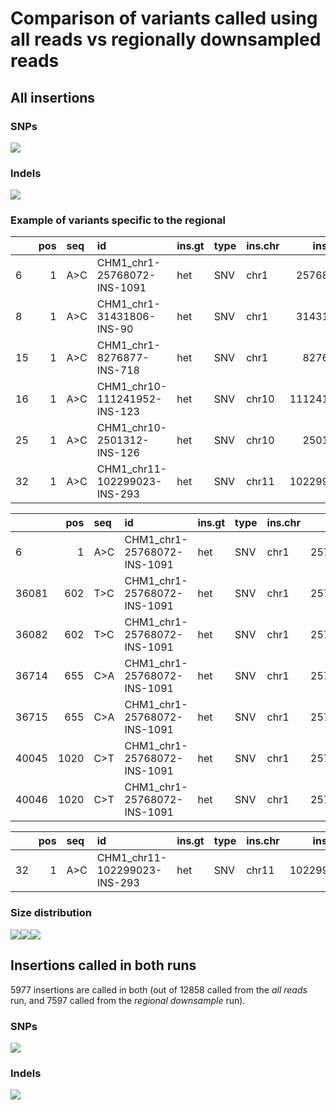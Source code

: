 Comparison of variants called using all reads vs regionally downsampled reads
=============================================================================

All insertions
--------------

### SNPs

![](venn-snps-all-regional.png)

### Indels

![](venn-indels-all-regional.png)

### Example of variants specific to the regional

|     |  pos| seq    | id                            | ins.gt | type | ins.chr |    ins.pos|  ins.size|  align.prop.match.all| var.id.all |  align.prop.match.region| var.id.region                                 | all   | regional |    n|
|-----|----:|:-------|:------------------------------|:-------|:-----|:--------|----------:|---------:|---------------------:|:-----------|------------------------:|:----------------------------------------------|:------|:---------|----:|
| 6   |    1| A&gt;C | CHM1\_chr1-25768072-INS-1091  | het    | SNV  | chr1    |   25768061|      1091|                    NA| NA         |                   0.9853| 1\_A&gt;C\_CHM1\_chr1-25768072-INS-1091\_het  | FALSE | TRUE     |    1|
| 8   |    1| A&gt;C | CHM1\_chr1-31431806-INS-90    | het    | SNV  | chr1    |   31431806|        90|                    NA| NA         |                   0.9778| 1\_A&gt;C\_CHM1\_chr1-31431806-INS-90\_het    | FALSE | TRUE     |    1|
| 15  |    1| A&gt;C | CHM1\_chr1-8276877-INS-718    | het    | SNV  | chr1    |    8276877|       718|                    NA| NA         |                   0.9972| 1\_A&gt;C\_CHM1\_chr1-8276877-INS-718\_het    | FALSE | TRUE     |    1|
| 16  |    1| A&gt;C | CHM1\_chr10-111241952-INS-123 | het    | SNV  | chr10   |  111241952|       123|                    NA| NA         |                   0.9919| 1\_A&gt;C\_CHM1\_chr10-111241952-INS-123\_het | FALSE | TRUE     |    1|
| 25  |    1| A&gt;C | CHM1\_chr10-2501312-INS-126   | het    | SNV  | chr10   |    2501312|       126|                    NA| NA         |                   0.9603| 1\_A&gt;C\_CHM1\_chr10-2501312-INS-126\_het   | FALSE | TRUE     |    1|
| 32  |    1| A&gt;C | CHM1\_chr11-102299023-INS-293 | het    | SNV  | chr11   |  102299023|       293|                    NA| NA         |                   0.9966| 1\_A&gt;C\_CHM1\_chr11-102299023-INS-293\_het | FALSE | TRUE     |    1|

|       |   pos| seq    | id                           | ins.gt | type | ins.chr |   ins.pos|  ins.size|  align.prop.match.all| var.id.all                                     |  align.prop.match.region| var.id.region                                   | all   | regional |    n|
|-------|-----:|:-------|:-----------------------------|:-------|:-----|:--------|---------:|---------:|---------------------:|:-----------------------------------------------|------------------------:|:------------------------------------------------|:------|:---------|----:|
| 6     |     1| A&gt;C | CHM1\_chr1-25768072-INS-1091 | het    | SNV  | chr1    |  25768061|      1091|                    NA| NA                                             |                   0.9853| 1\_A&gt;C\_CHM1\_chr1-25768072-INS-1091\_het    | FALSE | TRUE     |    1|
| 36081 |   602| T&gt;C | CHM1\_chr1-25768072-INS-1091 | het    | SNV  | chr1    |  25768061|      1091|                    NA| NA                                             |                   0.9853| 602\_T&gt;C\_CHM1\_chr1-25768072-INS-1091\_het  | FALSE | TRUE     |    1|
| 36082 |   602| T&gt;C | CHM1\_chr1-25768072-INS-1091 | het    | SNV  | chr1    |  25768061|      1091|                    NA| NA                                             |                   0.9853| 602\_T&gt;C\_CHM1\_chr1-25768072-INS-1091\_het  | FALSE | TRUE     |    1|
| 36714 |   655| C&gt;A | CHM1\_chr1-25768072-INS-1091 | het    | SNV  | chr1    |  25768061|      1091|                0.9908| 655\_C&gt;A\_CHM1\_chr1-25768072-INS-1091\_het |                       NA| NA                                              | TRUE  | FALSE    |    1|
| 36715 |   655| C&gt;A | CHM1\_chr1-25768072-INS-1091 | het    | SNV  | chr1    |  25768061|      1091|                0.9908| 655\_C&gt;A\_CHM1\_chr1-25768072-INS-1091\_het |                       NA| NA                                              | TRUE  | FALSE    |    1|
| 40045 |  1020| C&gt;T | CHM1\_chr1-25768072-INS-1091 | het    | SNV  | chr1    |  25768061|      1091|                    NA| NA                                             |                   0.9853| 1020\_C&gt;T\_CHM1\_chr1-25768072-INS-1091\_het | FALSE | TRUE     |    1|
| 40046 |  1020| C&gt;T | CHM1\_chr1-25768072-INS-1091 | het    | SNV  | chr1    |  25768061|      1091|                    NA| NA                                             |                   0.9853| 1020\_C&gt;T\_CHM1\_chr1-25768072-INS-1091\_het | FALSE | TRUE     |    1|

|     |  pos| seq    | id                            | ins.gt | type | ins.chr |    ins.pos|  ins.size|  align.prop.match.all| var.id.all |  align.prop.match.region| var.id.region                                 | all   | regional |    n|
|-----|----:|:-------|:------------------------------|:-------|:-----|:--------|----------:|---------:|---------------------:|:-----------|------------------------:|:----------------------------------------------|:------|:---------|----:|
| 32  |    1| A&gt;C | CHM1\_chr11-102299023-INS-293 | het    | SNV  | chr11   |  102299023|       293|                    NA| NA         |                   0.9966| 1\_A&gt;C\_CHM1\_chr11-102299023-INS-293\_het | FALSE | TRUE     |    1|

### Size distribution

![](hg002-allVsRegionalDownsampling_files/figure-markdown_github/unnamed-chunk-7-1.png)![](hg002-allVsRegionalDownsampling_files/figure-markdown_github/unnamed-chunk-7-2.png)![](hg002-allVsRegionalDownsampling_files/figure-markdown_github/unnamed-chunk-7-3.png)

Insertions called in both runs
------------------------------

5977 insertions are called in both (out of 12858 called from the *all
reads* run, and 7597 called from the *regional downsample* run).

### SNPs

![](venn-snps-all-regional-insInBoth.png)

### Indels

![](venn-indels-all-regional-insInBoth.png)

